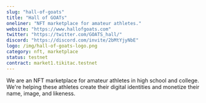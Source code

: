 ```yaml
---
slug: "hall-of-goats"
title: "Hall of GOATs"
oneliner: "NFT marketplace for amateur athletes."
website: "https://www.hallofgoats.com"
twitter: "https://twitter.com/GOATS_hall/"
discord: "https://discord.com/invite/2bMtYjyNbE"
logo: /img/hall-of-goats-logo.png
category: nft, marketplace
status: testnet
contract: market1.tikitac.testnet
---
```


We are an NFT marketplace for amateur athletes in high school and college. We're helping these athletes create their digital identities and monetize their name, image, and likeness.
